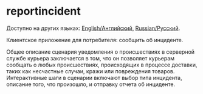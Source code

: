 # reportincident

Доступно на других языках: [English/Английский](reportincident.md), [Russian/Русский](reportincident.ru.md). 

Клиентское приложение для потребителя: сообщить об инциденте.

Общее описание сценария уведомления о происшествиях в серверной службе курьера заключается в том, что он позволяет курьерам сообщать о любых происшествиях, происходящих в процессе доставки, таких как несчастные случаи, кражи или повреждения товаров.
Интерактивные шаги в сценарии включают выбор типа инцидента, описание того, что произошло, и отправку отчета об инциденте.
